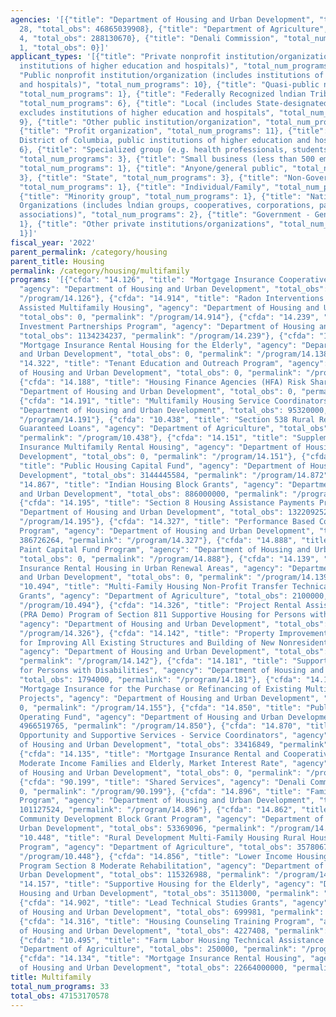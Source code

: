 ```yaml
---
agencies: '[{"title": "Department of Housing and Urban Development", "total_num_programs":
  28, "total_obs": 46865039908}, {"title": "Department of Agriculture", "total_num_programs":
  4, "total_obs": 288130670}, {"title": "Denali Commission", "total_num_programs":
  1, "total_obs": 0}]'
applicant_types: '[{"title": "Private nonprofit institution/organization (includes
  institutions of higher education and hospitals)", "total_num_programs": 15}, {"title":
  "Public nonprofit institution/organization (includes institutions of higher education
  and hospitals)", "total_num_programs": 10}, {"title": "Quasi-public nonprofit institution/organization",
  "total_num_programs": 1}, {"title": "Federally Recognized lndian Tribal Governments",
  "total_num_programs": 6}, {"title": "Local (includes State-designated lndian Tribes,
  excludes institutions of higher education and hospitals", "total_num_programs":
  9}, {"title": "Other public institution/organization", "total_num_programs": 7},
  {"title": "Profit organization", "total_num_programs": 11}, {"title": "State (includes
  District of Columbia, public institutions of higher education and hospitals)", "total_num_programs":
  6}, {"title": "Specialized group (e.g. health professionals, students, veterans)",
  "total_num_programs": 3}, {"title": "Small business (less than 500 employees)",
  "total_num_programs": 1}, {"title": "Anyone/general public", "total_num_programs":
  3}, {"title": "State", "total_num_programs": 3}, {"title": "Non-Government - General",
  "total_num_programs": 1}, {"title": "Individual/Family", "total_num_programs": 6},
  {"title": "Minority group", "total_num_programs": 1}, {"title": "Native American
  Organizations (includes lndian groups, cooperatives, corporations, partnerships,
  associations)", "total_num_programs": 2}, {"title": "Government - General", "total_num_programs":
  1}, {"title": "Other private institutions/organizations", "total_num_programs":
  1}]'
fiscal_year: '2022'
parent_permalink: /category/housing
parent_title: Housing
permalink: /category/housing/multifamily
programs: '[{"cfda": "14.126", "title": "Mortgage Insurance Cooperative Projects",
  "agency": "Department of Housing and Urban Development", "total_obs": 0, "permalink":
  "/program/14.126"}, {"cfda": "14.914", "title": "Radon Interventions in Public and
  Assisted Multifamily Housing", "agency": "Department of Housing and Urban Development",
  "total_obs": 0, "permalink": "/program/14.914"}, {"cfda": "14.239", "title": "Home
  Investment Partnerships Program", "agency": "Department of Housing and Urban Development",
  "total_obs": 1134234237, "permalink": "/program/14.239"}, {"cfda": "14.138", "title":
  "Mortgage Insurance Rental Housing for the Elderly", "agency": "Department of Housing
  and Urban Development", "total_obs": 0, "permalink": "/program/14.138"}, {"cfda":
  "14.322", "title": "Tenant Education and Outreach Program", "agency": "Department
  of Housing and Urban Development", "total_obs": 0, "permalink": "/program/14.322"},
  {"cfda": "14.188", "title": "Housing Finance Agencies (HFA) Risk Sharing", "agency":
  "Department of Housing and Urban Development", "total_obs": 0, "permalink": "/program/14.188"},
  {"cfda": "14.191", "title": "Multifamily Housing Service Coordinators", "agency":
  "Department of Housing and Urban Development", "total_obs": 95320000, "permalink":
  "/program/14.191"}, {"cfda": "10.438", "title": "Section 538 Rural Rental Housing
  Guaranteed Loans", "agency": "Department of Agriculture", "total_obs": 250000000,
  "permalink": "/program/10.438"}, {"cfda": "14.151", "title": "Supplemental Loan
  Insurance Multifamily Rental Housing", "agency": "Department of Housing and Urban
  Development", "total_obs": 0, "permalink": "/program/14.151"}, {"cfda": "14.872",
  "title": "Public Housing Capital Fund", "agency": "Department of Housing and Urban
  Development", "total_obs": 3144445584, "permalink": "/program/14.872"}, {"cfda":
  "14.867", "title": "Indian Housing Block Grants", "agency": "Department of Housing
  and Urban Development", "total_obs": 886000000, "permalink": "/program/14.867"},
  {"cfda": "14.195", "title": "Section 8 Housing Assistance Payments Program", "agency":
  "Department of Housing and Urban Development", "total_obs": 13220925212, "permalink":
  "/program/14.195"}, {"cfda": "14.327", "title": "Performance Based Contract Administrator
  Program", "agency": "Department of Housing and Urban Development", "total_obs":
  386726264, "permalink": "/program/14.327"}, {"cfda": "14.888", "title": "Lead-Based
  Paint Capital Fund Program", "agency": "Department of Housing and Urban Development",
  "total_obs": 0, "permalink": "/program/14.888"}, {"cfda": "14.139", "title": "Mortgage
  Insurance Rental Housing in Urban Renewal Areas", "agency": "Department of Housing
  and Urban Development", "total_obs": 0, "permalink": "/program/14.139"}, {"cfda":
  "10.494", "title": "Multi-Family Housing Non-Profit Transfer Technical Assistance
  Grants", "agency": "Department of Agriculture", "total_obs": 2100000, "permalink":
  "/program/10.494"}, {"cfda": "14.326", "title": "Project Rental Assistance Demonstration
  (PRA Demo) Program of Section 811 Supportive Housing for Persons with Disabilities",
  "agency": "Department of Housing and Urban Development", "total_obs": 1794000, "permalink":
  "/program/14.326"}, {"cfda": "14.142", "title": "Property Improvement Loan Insurance
  for Improving All Existing Structures and Building of New Nonresidential Structures",
  "agency": "Department of Housing and Urban Development", "total_obs": 20000000,
  "permalink": "/program/14.142"}, {"cfda": "14.181", "title": "Supportive Housing
  for Persons with Disabilities", "agency": "Department of Housing and Urban Development",
  "total_obs": 1794000, "permalink": "/program/14.181"}, {"cfda": "14.155", "title":
  "Mortgage Insurance for the Purchase or Refinancing of Existing Multifamily Housing
  Projects", "agency": "Department of Housing and Urban Development", "total_obs":
  0, "permalink": "/program/14.155"}, {"cfda": "14.850", "title": "Public Housing
  Operating Fund", "agency": "Department of Housing and Urban Development", "total_obs":
  4966519765, "permalink": "/program/14.850"}, {"cfda": "14.870", "title": "Resident
  Opportunity and Supportive Services - Service Coordinators", "agency": "Department
  of Housing and Urban Development", "total_obs": 33416849, "permalink": "/program/14.870"},
  {"cfda": "14.135", "title": "Mortgage Insurance Rental and Cooperative Housing for
  Moderate Income Families and Elderly, Market Interest Rate", "agency": "Department
  of Housing and Urban Development", "total_obs": 0, "permalink": "/program/14.135"},
  {"cfda": "90.199", "title": "Shared Services", "agency": "Denali Commission", "total_obs":
  0, "permalink": "/program/90.199"}, {"cfda": "14.896", "title": "Family Self-Sufficiency
  Program", "agency": "Department of Housing and Urban Development", "total_obs":
  101127524, "permalink": "/program/14.896"}, {"cfda": "14.862", "title": "Indian
  Community Development Block Grant Program", "agency": "Department of Housing and
  Urban Development", "total_obs": 53369096, "permalink": "/program/14.862"}, {"cfda":
  "10.448", "title": "Rural Development Multi-Family Housing Rural Housing Voucher
  Program", "agency": "Department of Agriculture", "total_obs": 35780670, "permalink":
  "/program/10.448"}, {"cfda": "14.856", "title": "Lower Income Housing Assistance
  Program Section 8 Moderate Rehabilitation", "agency": "Department of Housing and
  Urban Development", "total_obs": 115326988, "permalink": "/program/14.856"}, {"cfda":
  "14.157", "title": "Supportive Housing for the Elderly", "agency": "Department of
  Housing and Urban Development", "total_obs": 35113000, "permalink": "/program/14.157"},
  {"cfda": "14.902", "title": "Lead Technical Studies Grants", "agency": "Department
  of Housing and Urban Development", "total_obs": 699981, "permalink": "/program/14.902"},
  {"cfda": "14.316", "title": "Housing Counseling Training Program", "agency": "Department
  of Housing and Urban Development", "total_obs": 4227408, "permalink": "/program/14.316"},
  {"cfda": "10.495", "title": "Farm Labor Housing Technical Assistance Grants", "agency":
  "Department of Agriculture", "total_obs": 250000, "permalink": "/program/10.495"},
  {"cfda": "14.134", "title": "Mortgage Insurance Rental Housing", "agency": "Department
  of Housing and Urban Development", "total_obs": 22664000000, "permalink": "/program/14.134"}]'
title: Multifamily
total_num_programs: 33
total_obs: 47153170578
---
```

